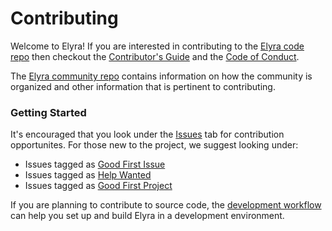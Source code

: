<!--
{% comment %}
Copyright 2018-2022 Elyra Authors

Licensed under the Apache License, Version 2.0 (the "License");
you may not use this file except in compliance with the License.
You may obtain a copy of the License at

http://www.apache.org/licenses/LICENSE-2.0

Unless required by applicable law or agreed to in writing, software
distributed under the License is distributed on an "AS IS" BASIS,
WITHOUT WARRANTIES OR CONDITIONS OF ANY KIND, either express or implied.
See the License for the specific language governing permissions and
limitations under the License.
{% endcomment %}
-->

# Contributing

Welcome to Elyra! If you are interested in contributing to the [Elyra code repo](README.md)
then checkout the [Contributor's Guide](https://github.com/elyra-ai/community/blob/master/contributing.md) and 
the [Code of Conduct](https://github.com/elyra-ai/community/blob/master/code-of-conduct.md). 

The [Elyra community repo](https://github.com/elyra-ai/community) contains information on how the community
is organized and other information that is pertinent to contributing.

### Getting Started

It's encouraged that you look under the [Issues](https://github.com/elyra-ai/elyra/issues) tab for contribution opportunites.
For those new to the project, we suggest looking under:

- Issues tagged as [Good First Issue](https://github.com/elyra-ai/elyra/issues?q=is%3Aissue+is%3Aopen+sort%3Aupdated-desc+label%3A%22good+first+issue%22)
- Issues tagged as [Help Wanted](https://github.com/elyra-ai/elyra/issues?q=is%3Aissue+is%3Aopen+sort%3Aupdated-desc+label%3A%22help+wanted%22 )
- Issues tagged as [Good First Project](https://github.com/elyra-ai/elyra/issues?q=is%3Aissue+is%3Aopen+label%3A%22good+first+project%22)

If you are planning to contribute to source code, the [development workflow](https://elyra.readthedocs.io/en/latest/developer_guide/development-workflow.html) can help you set up and 
build Elyra in a development environment.
